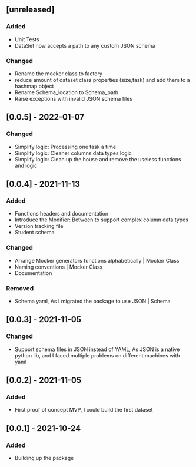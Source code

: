 
## [unreleased]
### Added
- Unit Tests
- DataSet now accepts a path to any custom JSON schema

### Changed
- Rename the mocker class to factory
- reduce amount of dataset class properties (size,task) and add them to a hashmap object
- Rename Schema_location to Schema_path
- Raise exceptions with invalid JSON schema files


## [0.0.5] - 2022-01-07
### Changed
- Simplify logic: Processing one task a time
- Simplify logic: Cleaner columns data types logic
- Simplify logic: Clean up the house and remove the useless functions and logic


## [0.0.4] - 2021-11-13
### Added
- Functions headers and documentation
- Introduce the Modifier: Between to support complex column data types
- Version tracking file
- Student schema
### Changed
- Arrange Mocker generators functions alphabetically | Mocker Class
- Naming conventions | Mocker Class
- Documentation
### Removed
- Schema yaml, As I migrated the package to use JSON | Schema

## [0.0.3] - 2021-11-05
### Changed
- Support schema files in JSON instead of YAML, As JSON is a native python lib, and I faced multiple problems on different machines with yaml

## [0.0.2] - 2021-11-05
### Added
- First proof of concept MVP, I could build the first dataset

## [0.0.1] - 2021-10-24
### Added
- Building up the package
